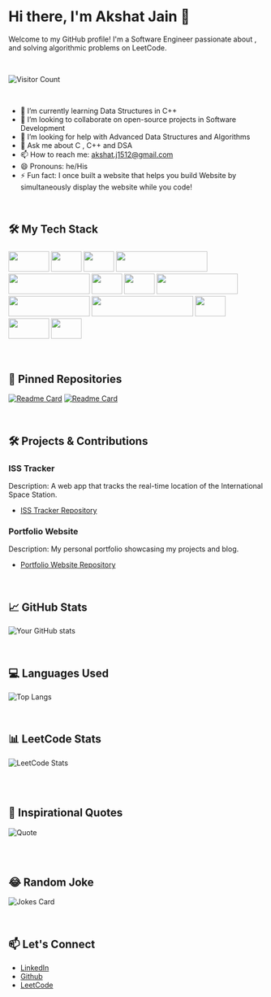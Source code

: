 # Hi there, I'm Akshat Jain 👋

Welcome to my GitHub profile! I'm a Software Engineer passionate about , and solving algorithmic problems on LeetCode.

<br>

![Visitor Count](https://komarev.com/ghpvc/?username=AkshatJ2002&color=blue)

<br>

- 🌱 I’m currently learning Data Structures in C++ 
- 👯 I’m looking to collaborate on open-source projects in Software Development
- 🤔 I’m looking for help with Advanced Data Structures and Algorithms
- 💬 Ask me about C , C++ and DSA
- 📫 How to reach me: akshat.j1512@gmail.com
- 😄 Pronouns: he/His
- ⚡ Fun fact: I once built a website that helps you build Website by simultaneously display the website while you code!

<br>

## 🛠️ My Tech Stack

### <img src="https://img.shields.io/badge/-HTML5-E34F26?style=flat-square&logo=html5&logoColor=white" width="80" height="40" /> <img src="https://img.shields.io/badge/-CSS3-1572B6?style=flat-square&logo=css3" width="60" height="40" /> <img src="https://img.shields.io/badge/-C++-00599C?style=flat-square&logo=cplusplus&logoColor=white" width="60" height="40" /> <img src="https://img.shields.io/badge/-Data%20Structures%20and%20Algorithms-4B9CD3?style=flat-square" width="180" height="40" /> <img src="https://img.shields.io/badge/-Frontend%20Development-4B9CD3?style=flat-square" width="160" height="40" /> <img src="https://img.shields.io/badge/-SQL-4479A1?style=flat-square&logo=sqlite&logoColor=white" width="60" height="40" /> <img src="https://img.shields.io/badge/-DBMS-4B9CD3?style=flat-square" width="60" height="40" /> <img src="https://img.shields.io/badge/-Operating%20Systems-4B9CD3?style=flat-square" width="160" height="40" /> <img src="https://img.shields.io/badge/-Computer%20Networks-4B9CD3?style=flat-square" width="160" height="40" /> <img src="https://img.shields.io/badge/-Software%20Engineering%20Process%20Model-4B9CD3?style=flat-square" width="200" height="40" /> <img src="https://img.shields.io/badge/-C-00599C?style=flat-square&logo=c&logoColor=white" width="60" height="40" /> <img src="https://img.shields.io/badge/-Python-3776AB?style=flat-square&logo=python&logoColor=white" width="80" height="40" /> <img src="https://img.shields.io/badge/-Java-007396?style=flat-square&logo=java&logoColor=white" width="60" height="40" />

<br>

## 📌 Pinned Repositories

[![Readme Card](https://github-readme-stats.vercel.app/api/pin/?username=AkshatJ2002&repo=Portfolio)](https://github.com/AkshatJ2002/repo1)
[![Readme Card](https://github-readme-stats.vercel.app/api/pin/?username=AkshatJ2002&repo=NusVrse)](https://github.com/AkshatJ2002/repo2)

<br>

## 🛠️ Projects & Contributions

### ISS Tracker
Description: A web app that tracks the real-time location of the International Space Station.
- [ISS Tracker Repository](https://github.com/AkshatJ2002/ISS-Tracker)

### Portfolio Website
Description: My personal portfolio showcasing my projects and blog.
- [Portfolio Website Repository](https://github.com/AkshatJ2002/Portfolio)
  
<br>

## 📈 GitHub Stats

![Your GitHub stats](https://github-readme-stats.vercel.app/api?username=AkshatJ2002&show_icons=true&theme=wtf)

<br>

## 💻 Languages Used

![Top Langs](https://github-readme-stats.vercel.app/api/top-langs/?username=AkshatJ2002&layout=compact&theme=radical)

<br>

## 📊 LeetCode Stats

![LeetCode Stats](https://leetcard.jacoblin.cool/Akshat_j?theme=wtf&font=Noto%20Sans%20Tamil&ext=heatmap)

<br><br>

## 💬 Inspirational Quotes

![Quote](https://quotes-github-readme.vercel.app/api?type=horizontal&theme=radical)

<br><br>

## 😂 Random Joke

![Jokes Card](https://readme-jokes.vercel.app/api?theme=radical)

<br>

## 📫 Let's Connect

- [LinkedIn](https://linkedin.com/in/akshatjain1512)
- [Github](https://github.com/AkshatJ2002)
- [LeetCode](https://leetcode.com/u/Akshat_j/)
